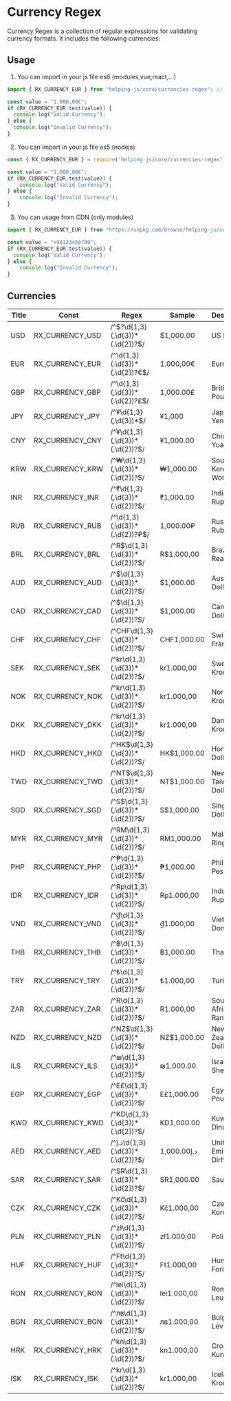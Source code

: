 # Currency Regex
<!-- Description -->
Currency Regex is a collection of regular expressions for validating currency formats. It includes the following currencies:

## Usage

1. You can import in your js file es6 (modules,vue,react,...)

```javascript
import { RX_CURRENCY_EUR } from "helping-js/core/currencies-regex"; // Check URL

const value = "1.000,00€";
if (RX_CURRENCY_EUR.test(value)) {
  console.log("Valid Currency");
} else {
  console.log("Invalid Currency");
}
```

2. You can import in your js file es5 (nodejs)

```javascript
const { RX_CURRENCY_EUR } = require("helping-js/core/currencies-regex"); // Check URL

const value = "1.000,00€";
if (RX_CURRENCY_EUR.test(value)) {
    console.log("Valid Currency");
} else {
    console.log("Invalid Currency");
}
```

3. You can usage from CDN (only modules)

```javascript
import { RX_CURRENCY_EUR } from "https://unpkg.com/browse/helping-js/core/currencies-regex.js";

const value = "+98123456789";
if (RX_CURRENCY_EUR.test(value)) {
  console.log("Valid Currency");
} else {
    console.log("Invalid Currency");
}
```


## Currencies
| Title | Const           | Regex                              | Sample      | Description                 |
| ----- | --------------- | ---------------------------------- | ----------- | --------------------------- |
| USD   | RX_CURRENCY_USD | /^\$?\d{1,3}(,\d{3})\*(\.\d{2})?$/ | $1,000.00   | US Dollar                   |
| EUR   | RX_CURRENCY_EUR | /^\d{1,3}(.\d{3})\*(,\d{2})?€$/    | 1.000,00€   | Euro                        |
| GBP   | RX_CURRENCY_GBP | /^\d{1,3}(,\d{3})\*(.\d{2})?£$/    | 1,000.00£   | British Pound               |
| JPY   | RX_CURRENCY_JPY | /^¥\d{1,3}(,\d{3})\*$/             | ¥1,000      | Japanese Yen                |
| CNY   | RX_CURRENCY_CNY | /^¥\d{1,3}(,\d{3})\*(.\d{2})?$/    | ¥1,000.00   | Chinese Yuan                |
| KRW   | RX_CURRENCY_KRW | /^₩\d{1,3}(,\d{3})\*(.\d{2})?$/    | ₩1,000.00   | South Korean Won            |
| INR   | RX_CURRENCY_INR | /^₹\d{1,3}(,\d{3})\*(.\d{2})?$/    | ₹1,000.00   | Indian Rupee                |
| RUB   | RX_CURRENCY_RUB | /^\d{1,3}(,\d{3})\*(.\d{2})?₽$/    | 1,000.00₽   | Russian Ruble               |
| BRL   | RX_CURRENCY_BRL | /^R\$\d{1,3}(.\d{3})\*(,\d{2})?$/  | R$1.000,00  | Brazilian Real              |
| AUD   | RX_CURRENCY_AUD | /^\$\d{1,3}(,\d{3})\*(.\d{2})?$/   | $1,000.00   | Australian Dollar           |
| CAD   | RX_CURRENCY_CAD | /^\$\d{1,3}(,\d{3})\*(.\d{2})?$/   | $1,000.00   | Canadian Dollar             |
| CHF   | RX_CURRENCY_CHF | /^CHF\d{1,3}(,\d{3})\*(.\d{2})?$/  | CHF1,000.00 | Swiss Franc                 |
| SEK   | RX_CURRENCY_SEK | /^kr\d{1,3}(,\d{3})\*(.\d{2})?$/   | kr1.000,00  | Swedish Krona               |
| NOK   | RX_CURRENCY_NOK | /^kr\d{1,3}(,\d{3})\*(.\d{2})?$/   | kr1.000,00  | Norwegian Krone             |
| DKK   | RX_CURRENCY_DKK | /^kr\d{1,3}(,\d{3})\*(.\d{2})?$/   | kr1.000,00  | Danish Krone                |
| HKD   | RX_CURRENCY_HKD | /^HK\$\d{1,3}(,\d{3})\*(.\d{2})?$/ | HK$1,000.00 | Hong Kong Dollar            |
| TWD   | RX_CURRENCY_TWD | /^NT\$\d{1,3}(,\d{3})\*(.\d{2})?$/ | NT$1,000.00 | New Taiwan Dollar           |
| SGD   | RX_CURRENCY_SGD | /^S\$\d{1,3}(,\d{3})\*(.\d{2})?$/  | S$1,000.00  | Singapore Dollar            |
| MYR   | RX_CURRENCY_MYR | /^RM\d{1,3}(,\d{3})\*(.\d{2})?$/   | RM1,000.00  | Malaysian Ringgit           |
| PHP   | RX_CURRENCY_PHP | /^₱\d{1,3}(,\d{3})\*(.\d{2})?$/    | ₱1,000.00   | Philippine Peso             |
| IDR   | RX_CURRENCY_IDR | /^Rp\d{1,3}(,\d{3})\*(.\d{2})?$/   | Rp1.000,00  | Indonesian Rupiah           |
| VND   | RX_CURRENCY_VND | /^₫\d{1,3}(,\d{3})\*(.\d{2})?$/    | ₫1.000,00   | Vietnamese Dong             |
| THB   | RX_CURRENCY_THB | /^฿\d{1,3}(,\d{3})\*(.\d{2})?$/    | ฿1,000.00   | Thai Baht                   |
| TRY   | RX_CURRENCY_TRY | /^₺\d{1,3}(,\d{3})\*(.\d{2})?$/    | ₺1.000,00   | Turkish Lira                |
| ZAR   | RX_CURRENCY_ZAR | /^R\d{1,3}(,\d{3})\*(.\d{2})?$/    | R1.000,00   | South African Rand          |
| NZD   | RX_CURRENCY_NZD | /^NZ\$\d{1,3}(,\d{3})\*(.\d{2})?$/ | NZ$1,000.00 | New Zealand Dollar          |
| ILS   | RX_CURRENCY_ILS | /^₪\d{1,3}(,\d{3})\*(.\d{2})?$/    | ₪1,000.00   | Israeli Shekel              |
| EGP   | RX_CURRENCY_EGP | /^E£\d{1,3}(,\d{3})\*(.\d{2})?$/   | E£1,000.00  | Egyptian Pound              |
| KWD   | RX_CURRENCY_KWD | /^KD\d{1,3}(,\d{3})\*(.\d{2})?$/   | KD1,000.00  | Kuwaiti Dinar               |
| AED   | RX_CURRENCY_AED | /^د.إ\d{1,3}(,\d{3})\*(.\d{2})?$/  | د.إ1,000.00 | United Arab Emirates Dirham |
| SAR   | RX_CURRENCY_SAR | /^SR\d{1,3}(,\d{3})\*(.\d{2})?$/   | SR1,000.00  | Saudi Riyal                 |
| CZK   | RX_CURRENCY_CZK | /^Kč\d{1,3}(,\d{3})\*(.\d{2})?$/   | Kč1.000,00  | Czech Koruna                |
| PLN   | RX_CURRENCY_PLN | /^zł\d{1,3}(,\d{3})\*(.\d{2})?$/   | zł1.000,00  | Polish Zloty                |
| HUF   | RX_CURRENCY_HUF | /^Ft\d{1,3}(,\d{3})\*(.\d{2})?$/   | Ft1.000,00  | Hungarian Forint            |
| RON   | RX_CURRENCY_RON | /^lei\d{1,3}(,\d{3})\*(.\d{2})?$/  | lei1.000,00 | Romanian Leu                |
| BGN   | RX_CURRENCY_BGN | /^лв\d{1,3}(,\d{3})\*(.\d{2})?$/   | лв1.000,00  | Bulgarian Lev               |
| HRK   | RX_CURRENCY_HRK | /^kn\d{1,3}(,\d{3})\*(.\d{2})?$/   | kn1.000,00  | Croatian Kuna               |
| ISK   | RX_CURRENCY_ISK | /^kr\d{1,3}(,\d{3})\*(.\d{2})?$/   | kr1.000,00  | Icelandic Krona             |
